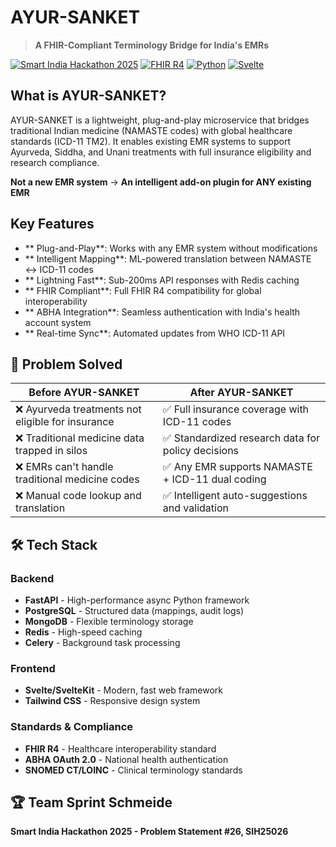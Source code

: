 # AYUR-SANKET

> **A FHIR-Compliant Terminology Bridge for India's EMRs**

[![Smart India Hackathon 2025](https://img.shields.io/badge/SIH-2025-orange.svg)](https://sih.gov.in/)
[![FHIR R4](https://img.shields.io/badge/FHIR-R4-blue.svg)](http://hl7.org/fhir/R4/)
[![Python](https://img.shields.io/badge/Python-3.9+-green.svg)](https://python.org/)
[![Svelte](https://img.shields.io/badge/Svelte-4.0+-red.svg)](https://svelte.dev/)

## What is AYUR-SANKET?

AYUR-SANKET is a lightweight, plug-and-play microservice that bridges traditional Indian medicine (NAMASTE codes) with global healthcare standards (ICD-11 TM2). It enables existing EMR systems to support Ayurveda, Siddha, and Unani treatments with full insurance eligibility and research compliance.

**Not a new EMR system** → **An intelligent add-on plugin for ANY existing EMR**

## Key Features

- ** Plug-and-Play**: Works with any EMR system without modifications
- ** Intelligent Mapping**: ML-powered translation between NAMASTE ↔ ICD-11 codes
- ** Lightning Fast**: Sub-200ms API responses with Redis caching
- ** FHIR Compliant**: Full FHIR R4 compatibility for global interoperability
- ** ABHA Integration**: Seamless authentication with India's health account system
- ** Real-time Sync**: Automated updates from WHO ICD-11 API

## 🎯 Problem Solved

| **Before AYUR-SANKET** | **After AYUR-SANKET** |
|-------------------------|------------------------|
| ❌ Ayurveda treatments not eligible for insurance | ✅ Full insurance coverage with ICD-11 codes |
| ❌ Traditional medicine data trapped in silos | ✅ Standardized research data for policy decisions |
| ❌ EMRs can't handle traditional medicine codes | ✅ Any EMR supports NAMASTE + ICD-11 dual coding |
| ❌ Manual code lookup and translation | ✅ Intelligent auto-suggestions and validation |

## 🛠️ Tech Stack

### Backend
- **FastAPI** - High-performance async Python framework
- **PostgreSQL** - Structured data (mappings, audit logs)
- **MongoDB** - Flexible terminology storage
- **Redis** - High-speed caching
- **Celery** - Background task processing

### Frontend
- **Svelte/SvelteKit** - Modern, fast web framework
- **Tailwind CSS** - Responsive design system

### Standards & Compliance
- **FHIR R4** - Healthcare interoperability standard
- **ABHA OAuth 2.0** - National health authentication
- **SNOMED CT/LOINC** - Clinical terminology standards

<!-- 
## 🚀 Quick Start

### Prerequisites
- Python 3.9+
- Node.js 16+
- Docker & Docker Compose

### Installation

```bash
# Clone the repository
git clone https://github.com/team-sprint-schmeide/ayur-sanket.git
cd ayur-sanket

# Start services with Docker
docker-compose up -d

# Install backend dependencies
cd backend
pip install -r requirements.txt

# Install frontend dependencies
cd ../frontend
npm install

# Start development servers
npm run dev          # Frontend (http://localhost:5173)
cd ../backend
uvicorn main:app --reload  # Backend (http://localhost:8000)
```

### Environment Setup

```bash
# Create .env file
DATABASE_URL=postgresql://user:password@localhost/namaste_db
MONGODB_URL=mongodb://localhost:27017/
ICD11_CLIENT_ID=your_icd11_client_id
ICD11_CLIENT_SECRET=your_icd11_client_secret
REDIS_URL=redis://localhost:6379
SECRET_KEY=your-secret-key
```

## 📚 API Usage

### Search Terminology
```bash
curl -X POST "http://localhost:8000/terminology/search" \
  -H "Content-Type: application/json" \
  -d '{"query": "diabetes", "limit": 5}'
```

### Translate Codes
```bash
curl -X POST "http://localhost:8000/mapping/translate" \
  -H "Content-Type: application/json" \
  -d '{
    "code": "NAMASTE001", 
    "source_system": "namaste",
    "target_system": "icd11_tm2"
  }'
```

### Generate FHIR Bundle
```bash
curl -X POST "http://localhost:8000/fhir/create-bundle" \
  -H "Content-Type: application/json" \
  -d '{
    "diagnoses": [
      {"code": "NAMASTE001", "system": "namaste", "display": "Vata Imbalance"}
    ]
  }'
```

## 🏗️ Architecture

```
┌─────────────────┐    ┌─────────────────┐    ┌─────────────────┐
│   Existing EMR  │───▶│  AYUR-SANKET    │───▶│  Insurance &    │
│     System      │    │     Plugin      │    │   Analytics     │
└─────────────────┘    └─────────────────┘    └─────────────────┘
                              │
                              ▼
                    ┌─────────────────┐
                    │  WHO ICD-11 API │
                    │  NAMASTE Portal │
                    │  ABHA System    │
                    └─────────────────┘
```

## 📊 Impact Metrics

- **🎯 Target**: 1000+ EMR integrations across India
- **⚡ Performance**: <200ms response time, 99.9% uptime
- **🎯 Accuracy**: 95%+ mapping confidence with ML validation
- **📈 Coverage**: 4,500+ NAMASTE codes ↔ 529 ICD-11 TM2 categories
- **💰 Market Impact**: Unlock ₹500+ crore Ayush insurance market

## 🤝 Contributing

1. Fork the repository
2. Create feature branch (`git checkout -b feature/amazing-feature`)
3. Commit changes (`git commit -m 'Add amazing feature'`)
4. Push to branch (`git push origin feature/amazing-feature`)
5. Open Pull Request

## 📋 Testing

```bash
# Backend tests
cd backend
pytest tests/ --cov=app

# Frontend tests
cd frontend
npm test
```

## 🚀 Deployment

```bash
# Production deployment
docker-compose -f docker-compose.prod.yml up -d

# Kubernetes deployment
kubectl apply -f k8s/
```

## 📄 Documentation

- **API Documentation**: http://localhost:8000/docs (Swagger UI)
- **FHIR Implementation Guide**: `/docs/fhir-guide.md`
- **Integration Manual**: `/docs/emr-integration.md`
- **Deployment Guide**: `/docs/deployment.md`
-->
## 🏆 Team Sprint Schmeide

**Smart India Hackathon 2025 - Problem Statement #26, SIH25026**

<!-- - **Backend Developers**: Vinay
- **Frontend Developer**: [Your Name]
- **FHIR Specialist**: [Your Name]
- **ML Engineer**: [Your Name]
- **Project Manager**: [Your Name] -->

<!-- 

## 📜 License

This project is licensed under the MIT License - see the [LICENSE](LICENSE) file for details.

## 🙏 Acknowledgments

- Ministry of AYUSH for NAMASTE terminology standards
- World Health Organization for ICD-11 TM2 specifications
- National Health Authority for ABHA integration guidelines
- All India Institute of Ayurveda (AIIA) for domain expertise

---

**🩺 Making traditional medicine globally accessible, one API call at a time.**

For questions or support, reach out to: [your-email@domain.com]

 -->